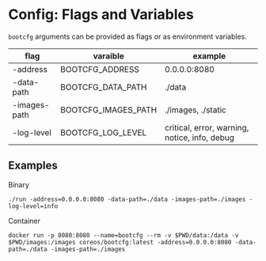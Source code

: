 
# Config: Flags and Variables

`bootcfg` arguments can be provided as flags or as environment variables.

| flag | varaible | example |
|------|----------|---------|
| -address | BOOTCFG_ADDRESS | 0.0.0.0:8080 |
| -data-path | BOOTCFG_DATA_PATH | ./data |
| -images-path | BOOTCFG_IMAGES_PATH | ./images, ./static |
| -log-level | BOOTCFG_LOG_LEVEL | critical, error, warning, notice, info, debug |

## Examples

Binary

    ./run -address=0.0.0.0:8080 -data-path=./data -images-path=./images -log-level=info

Container

    docker run -p 8080:8080 --name=bootcfg --rm -v $PWD/data:/data -v $PWD/images:/images coreos/bootcfg:latest -address=0.0.0.0:8080 -data-path=./data -images-path=./images

